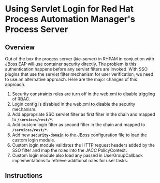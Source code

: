 # Using Servlet Login for Red Hat Process Automation Manager's Process Server
## Overview
Out of the box the process server (kie-server) in RHPAM in conjuction with JBoss EAP will use container security directly.  The problem is this authentication happens before any servlet filters are invoked.  With SSO plugins that use the servlet filter mechanism for user verification, we need to use an alternative approach.  Here are the major changes of this approach.

1. Security constraints roles are turn off in the web.xml to disable triggling of RBAC.
2. Login config is disabled in the web.xml to disable the security mechanism.
3. Add appropriate SSO servlet filter as first filter in the chain and mapped to **`/services/rest/*`**.
4. Add custom login filter as second filter in the chain and mapped to **`/services/rest/*`**.
5. Add new **`security-domain`** to the JBoss configuration file to load the custom login module.
6. Custom login module validates the HTTP request headers added by the SSO filter and map the roles into the JACC PolicyContext.
7. Custom login module also load any passed in UserGroupCallback implementations to retrieve additional roles for user tasks.

## Instructions


